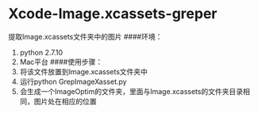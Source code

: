 # Xcode-Image.xcassets-greper
提取Image.xcassets文件夹中的图片
####环境：
1. python 2.7.10
2. Mac平台
####使用步骤：
1. 将该文件放置到Image.xcassets文件夹中
2. 运行python GrepImageXasset.py
3. 会生成一个ImageOptim的文件夹，里面与Image.xcassets的文件夹目录相同，图片处在相应的位置
